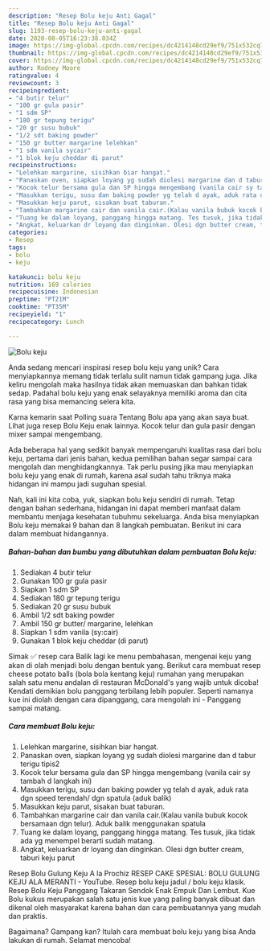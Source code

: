 ```yaml
---
description: "Resep Bolu keju Anti Gagal"
title: "Resep Bolu keju Anti Gagal"
slug: 1193-resep-bolu-keju-anti-gagal
date: 2020-08-05T16:23:38.034Z
image: https://img-global.cpcdn.com/recipes/dc4214148cd29ef9/751x532cq70/bolu-keju-foto-resep-utama.jpg
thumbnail: https://img-global.cpcdn.com/recipes/dc4214148cd29ef9/751x532cq70/bolu-keju-foto-resep-utama.jpg
cover: https://img-global.cpcdn.com/recipes/dc4214148cd29ef9/751x532cq70/bolu-keju-foto-resep-utama.jpg
author: Rodney Moore
ratingvalue: 4
reviewcount: 3
recipeingredient:
- "4 butir telur"
- "100 gr gula pasir"
- "1 sdm SP"
- "180 gr tepung terigu"
- "20 gr susu bubuk"
- "1/2 sdt baking powder"
- "150 gr butter margarine lelehkan"
- "1 sdm vanila sycair"
- "1 blok keju cheddar di parut"
recipeinstructions:
- "Lelehkan margarine, sisihkan biar hangat."
- "Panaskan oven, siapkan loyang yg sudah diolesi margarine dan d tabur terigu tipis2"
- "Kocok telur bersama gula dan SP hingga mengembang (vanila cair sy tambah d langkah ini)"
- "Masukkan terigu, susu dan baking powder yg telah d ayak, aduk rata dgn speed terendah/ dgn spatula (aduk balik)"
- "Masukkan keju parut, sisakan buat taburan."
- "Tambahkan margarine cair dan vanila cair.(Kalau vanila bubuk kocok bersamaan dgn telur). Aduk balik menggunakan spatula"
- "Tuang ke dalam loyang, panggang hingga matang. Tes tusuk, jika tidak ada yg menempel berarti sudah matang."
- "Angkat, keluarkan dr loyang dan dinginkan. Olesi dgn butter cream, taburi keju parut"
categories:
- Resep
tags:
- bolu
- keju

katakunci: bolu keju 
nutrition: 169 calories
recipecuisine: Indonesian
preptime: "PT21M"
cooktime: "PT35M"
recipeyield: "1"
recipecategory: Lunch

---
```



![Bolu keju](https://img-global.cpcdn.com/recipes/dc4214148cd29ef9/751x532cq70/bolu-keju-foto-resep-utama.jpg)

Anda sedang mencari inspirasi resep bolu keju yang unik? Cara menyiapkannya memang tidak terlalu sulit namun tidak gampang juga. Jika keliru mengolah maka hasilnya tidak akan memuaskan dan bahkan tidak sedap. Padahal bolu keju yang enak selayaknya memiliki aroma dan cita rasa yang bisa memancing selera kita.

Karna kemarin saat Polling suara Tentang Bolu apa yang akan saya buat. Lihat juga resep Bolu Keju enak lainnya. Kocok telur dan gula pasir dengan mixer sampai mengembang.

Ada beberapa hal yang sedikit banyak mempengaruhi kualitas rasa dari bolu keju, pertama dari jenis bahan, kedua pemilihan bahan segar sampai cara mengolah dan menghidangkannya. Tak perlu pusing jika mau menyiapkan bolu keju yang enak di rumah, karena asal sudah tahu triknya maka hidangan ini mampu jadi suguhan spesial.


Nah, kali ini kita coba, yuk, siapkan bolu keju sendiri di rumah. Tetap dengan bahan sederhana, hidangan ini dapat memberi manfaat dalam membantu menjaga kesehatan tubuhmu sekeluarga. Anda bisa menyiapkan Bolu keju memakai 9 bahan dan 8 langkah pembuatan. Berikut ini cara dalam membuat hidangannya.

<!--inarticleads1-->

##### Bahan-bahan dan bumbu yang dibutuhkan dalam pembuatan Bolu keju:

1. Sediakan 4 butir telur
1. Gunakan 100 gr gula pasir
1. Siapkan 1 sdm SP
1. Sediakan 180 gr tepung terigu
1. Sediakan 20 gr susu bubuk
1. Ambil 1/2 sdt baking powder
1. Ambil 150 gr butter/ margarine, lelehkan
1. Siapkan 1 sdm vanila (sy:cair)
1. Gunakan 1 blok keju cheddar (di parut)


Simak ✅ resep cara Balik lagi ke menu pembahasan, mengenai keju yang akan di olah menjadi bolu dengan bentuk yang. Berikut cara membuat resep cheese potato balls (bola bola kentang keju) rumahan yang merupakan salah satu menu andalan di restauran McDonald&#39;s yang wajib untuk dicoba! Kendati demikian bolu panggang terbilang lebih populer. Seperti namanya kue ini diolah dengan cara dipanggang, cara mengolah ini - Panggang sampai matang. 

<!--inarticleads2-->

##### Cara membuat Bolu keju:

1. Lelehkan margarine, sisihkan biar hangat.
1. Panaskan oven, siapkan loyang yg sudah diolesi margarine dan d tabur terigu tipis2
1. Kocok telur bersama gula dan SP hingga mengembang (vanila cair sy tambah d langkah ini)
1. Masukkan terigu, susu dan baking powder yg telah d ayak, aduk rata dgn speed terendah/ dgn spatula (aduk balik)
1. Masukkan keju parut, sisakan buat taburan.
1. Tambahkan margarine cair dan vanila cair.(Kalau vanila bubuk kocok bersamaan dgn telur). Aduk balik menggunakan spatula
1. Tuang ke dalam loyang, panggang hingga matang. Tes tusuk, jika tidak ada yg menempel berarti sudah matang.
1. Angkat, keluarkan dr loyang dan dinginkan. Olesi dgn butter cream, taburi keju parut


Resep Bolu Gulung Keju A la Prochiz RESEP CAKE SPESIAL: BOLU GULUNG KEJU ALA MERANTI - YouTube. Resep bolu keju jadul / bolu keju klasik. Resep Bolu Keju Panggang Takaran Sendok Enak Empuk Dan Lembut. Kue Bolu kukus merupakan salah satu jenis kue yang paling banyak dibuat dan dikenal oleh masyarakat karena bahan dan cara pembuatannya yang mudah dan praktis. 

Bagaimana? Gampang kan? Itulah cara membuat bolu keju yang bisa Anda lakukan di rumah. Selamat mencoba!
